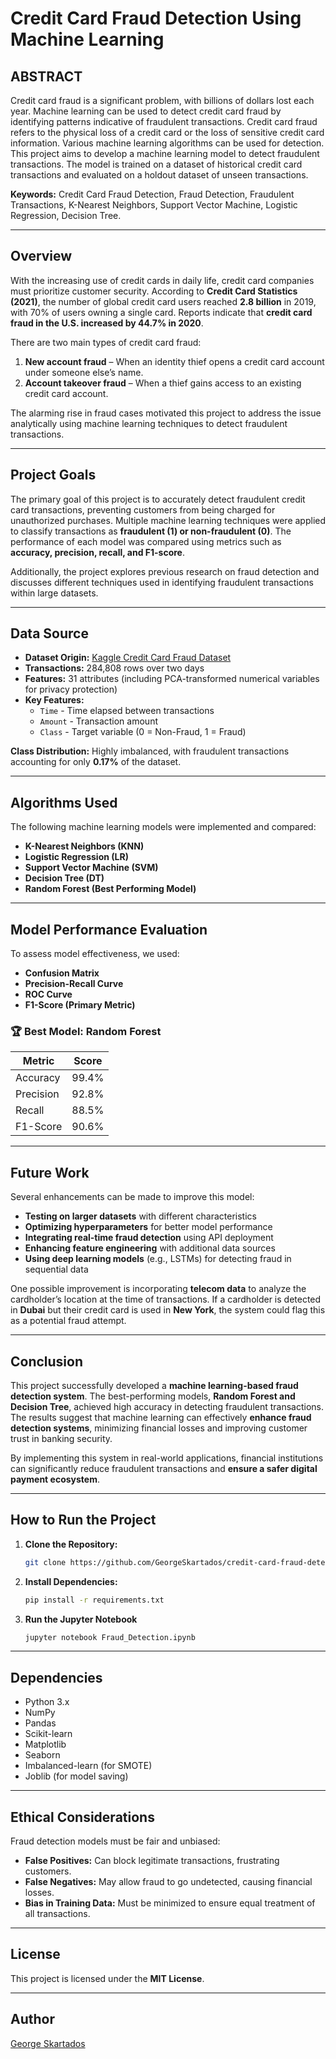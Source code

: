 # Credit Card Fraud Detection Using Machine Learning

## ABSTRACT
Credit card fraud is a significant problem, with billions of dollars lost each year. Machine learning can be used to detect credit card fraud by identifying patterns indicative of fraudulent transactions. Credit card fraud refers to the physical loss of a credit card or the loss of sensitive credit card information. Various machine learning algorithms can be used for detection. This project aims to develop a machine learning model to detect fraudulent transactions. The model is trained on a dataset of historical credit card transactions and evaluated on a holdout dataset of unseen transactions.

**Keywords:** Credit Card Fraud Detection, Fraud Detection, Fraudulent Transactions, K-Nearest Neighbors, Support Vector Machine, Logistic Regression, Decision Tree.

---

## Overview
With the increasing use of credit cards in daily life, credit card companies must prioritize customer security. According to **Credit Card Statistics (2021)**, the number of global credit card users reached **2.8 billion** in 2019, with 70% of users owning a single card. Reports indicate that **credit card fraud in the U.S. increased by 44.7% in 2020**.

There are two main types of credit card fraud:
1. **New account fraud** – When an identity thief opens a credit card account under someone else’s name.
2. **Account takeover fraud** – When a thief gains access to an existing credit card account.

The alarming rise in fraud cases motivated this project to address the issue analytically using machine learning techniques to detect fraudulent transactions.

---

## Project Goals
The primary goal of this project is to accurately detect fraudulent credit card transactions, preventing customers from being charged for unauthorized purchases. Multiple machine learning techniques were applied to classify transactions as **fraudulent (1) or non-fraudulent (0)**. The performance of each model was compared using metrics such as **accuracy, precision, recall, and F1-score**.

Additionally, the project explores previous research on fraud detection and discusses different techniques used in identifying fraudulent transactions within large datasets.

---

## Data Source
- **Dataset Origin:** [Kaggle Credit Card Fraud Dataset](https://www.kaggle.com/datasets/mlg-ulb/creditcardfraud)
- **Transactions:** 284,808 rows over two days
- **Features:** 31 attributes (including PCA-transformed numerical variables for privacy protection)
- **Key Features:**
  - `Time` - Time elapsed between transactions
  - `Amount` - Transaction amount
  - `Class` - Target variable (0 = Non-Fraud, 1 = Fraud)

**Class Distribution:** Highly imbalanced, with fraudulent transactions accounting for only **0.17%** of the dataset.

---

## Algorithms Used
The following machine learning models were implemented and compared:
- **K-Nearest Neighbors (KNN)**
- **Logistic Regression (LR)**
- **Support Vector Machine (SVM)**
- **Decision Tree (DT)**
- **Random Forest (Best Performing Model)**

---

## Model Performance Evaluation
To assess model effectiveness, we used:
- **Confusion Matrix**
- **Precision-Recall Curve**
- **ROC Curve**
- **F1-Score (Primary Metric)**

### **🏆 Best Model: Random Forest**
| Metric      | Score  |
|------------|--------|
| Accuracy   | 99.4%  |
| Precision  | 92.8%  |
| Recall     | 88.5%  |
| F1-Score   | 90.6%  |

---

## Future Work
Several enhancements can be made to improve this model:
- **Testing on larger datasets** with different characteristics
- **Optimizing hyperparameters** for better model performance
- **Integrating real-time fraud detection** using API deployment
- **Enhancing feature engineering** with additional data sources
- **Using deep learning models** (e.g., LSTMs) for detecting fraud in sequential data

One possible improvement is incorporating **telecom data** to analyze the cardholder’s location at the time of transactions. If a cardholder is detected in **Dubai** but their credit card is used in **New York**, the system could flag this as a potential fraud attempt.

---

## Conclusion
This project successfully developed a **machine learning-based fraud detection system**. The best-performing models, **Random Forest and Decision Tree**, achieved high accuracy in detecting fraudulent transactions. The results suggest that machine learning can effectively **enhance fraud detection systems**, minimizing financial losses and improving customer trust in banking security.

By implementing this system in real-world applications, financial institutions can significantly reduce fraudulent transactions and **ensure a safer digital payment ecosystem**.

---

## How to Run the Project
1. **Clone the Repository:**
   ```bash
   git clone https://github.com/GeorgeSkartados/credit-card-fraud-detection.git
   ```
2. **Install Dependencies:**
   ```bash
   pip install -r requirements.txt
   ```
3. **Run the Jupyter Notebook**
   ```bash
   jupyter notebook Fraud_Detection.ipynb
   ```

---

## Dependencies
- Python 3.x
- NumPy
- Pandas
- Scikit-learn
- Matplotlib
- Seaborn
- Imbalanced-learn (for SMOTE)
- Joblib (for model saving)

---

## Ethical Considerations
Fraud detection models must be fair and unbiased:
- **False Positives:** Can block legitimate transactions, frustrating customers.
- **False Negatives:** May allow fraud to go undetected, causing financial losses.
- **Bias in Training Data:** Must be minimized to ensure equal treatment of all transactions.

---

## License
This project is licensed under the **MIT License**.

---

## Author
[George Skartados](https://github.com/GeorgeSkartados)

